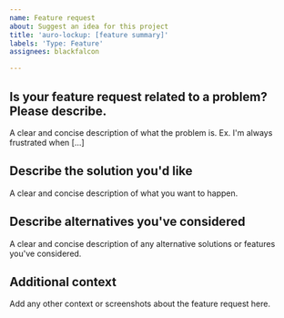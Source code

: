 ```yaml
---
name: Feature request
about: Suggest an idea for this project
title: 'auro-lockup: [feature summary]'
labels: 'Type: Feature'
assignees: blackfalcon

---
```


## Is your feature request related to a problem? Please describe.
A clear and concise description of what the problem is. Ex. I'm always frustrated when [...]

## Describe the solution you'd like
A clear and concise description of what you want to happen.

## Describe alternatives you've considered
A clear and concise description of any alternative solutions or features you've considered.

## Additional context
Add any other context or screenshots about the feature request here.
